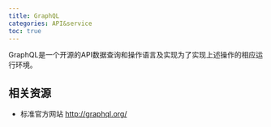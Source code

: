 ```yaml
---
title: GraphQL
categories: API&service
toc: true
---
```


GraphQL是一个开源的API数据查询和操作语言及实现为了实现上述操作的相应运行环境。


## 相关资源

- 标准官方网站 http://graphql.org/